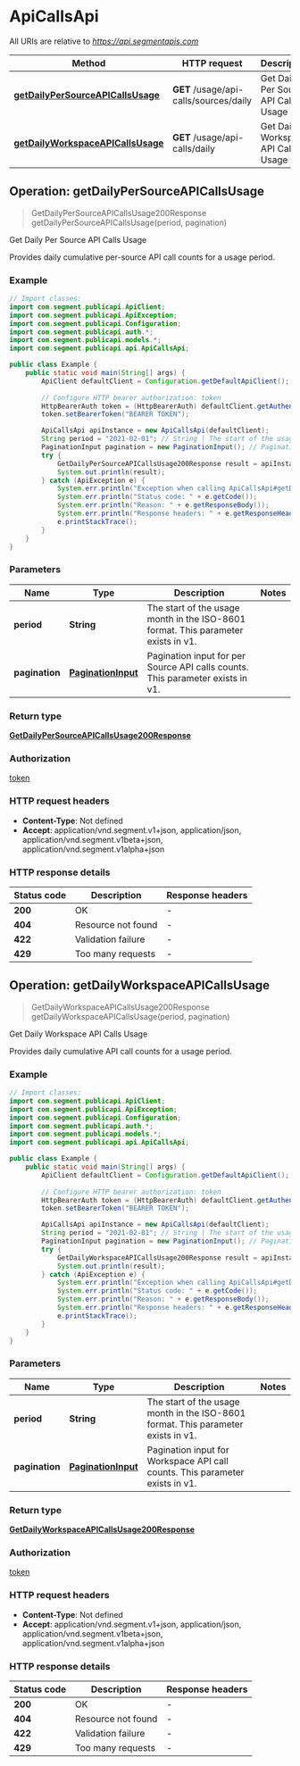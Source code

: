 # ApiCallsApi

All URIs are relative to *https://api.segmentapis.com*

| Method | HTTP request | Description |
|------------- | ------------- | -------------|
| [**getDailyPerSourceAPICallsUsage**](ApiCallsApi.md#getDailyPerSourceAPICallsUsage) | **GET** /usage/api-calls/sources/daily | Get Daily Per Source API Calls Usage |
| [**getDailyWorkspaceAPICallsUsage**](ApiCallsApi.md#getDailyWorkspaceAPICallsUsage) | **GET** /usage/api-calls/daily | Get Daily Workspace API Calls Usage |



## Operation: getDailyPerSourceAPICallsUsage

> GetDailyPerSourceAPICallsUsage200Response getDailyPerSourceAPICallsUsage(period, pagination)

Get Daily Per Source API Calls Usage

Provides daily cumulative per-source API call counts for a usage period.

### Example

```java
// Import classes:
import com.segment.publicapi.ApiClient;
import com.segment.publicapi.ApiException;
import com.segment.publicapi.Configuration;
import com.segment.publicapi.auth.*;
import com.segment.publicapi.models.*;
import com.segment.publicapi.api.ApiCallsApi;

public class Example {
    public static void main(String[] args) {
        ApiClient defaultClient = Configuration.getDefaultApiClient();
        
        // Configure HTTP bearer authorization: token
        HttpBearerAuth token = (HttpBearerAuth) defaultClient.getAuthentication("token");
        token.setBearerToken("BEARER TOKEN");

        ApiCallsApi apiInstance = new ApiCallsApi(defaultClient);
        String period = "2021-02-01"; // String | The start of the usage month in the ISO-8601 format.  This parameter exists in v1.
        PaginationInput pagination = new PaginationInput(); // PaginationInput | Pagination input for per Source API calls counts.  This parameter exists in v1.
        try {
            GetDailyPerSourceAPICallsUsage200Response result = apiInstance.getDailyPerSourceAPICallsUsage(period, pagination);
            System.out.println(result);
        } catch (ApiException e) {
            System.err.println("Exception when calling ApiCallsApi#getDailyPerSourceAPICallsUsage");
            System.err.println("Status code: " + e.getCode());
            System.err.println("Reason: " + e.getResponseBody());
            System.err.println("Response headers: " + e.getResponseHeaders());
            e.printStackTrace();
        }
    }
}
```

### Parameters


| Name | Type | Description  | Notes |
|------------- | ------------- | ------------- | -------------|
| **period** | **String**| The start of the usage month in the ISO-8601 format.  This parameter exists in v1. | |
| **pagination** | [**PaginationInput**](.md)| Pagination input for per Source API calls counts.  This parameter exists in v1. | |

### Return type

[**GetDailyPerSourceAPICallsUsage200Response**](GetDailyPerSourceAPICallsUsage200Response.md)

### Authorization

[token](../README.md#token)

### HTTP request headers

- **Content-Type**: Not defined
- **Accept**: application/vnd.segment.v1+json, application/json, application/vnd.segment.v1beta+json, application/vnd.segment.v1alpha+json


### HTTP response details
| Status code | Description | Response headers |
|-------------|-------------|------------------|
| **200** | OK |  -  |
| **404** | Resource not found |  -  |
| **422** | Validation failure |  -  |
| **429** | Too many requests |  -  |


## Operation: getDailyWorkspaceAPICallsUsage

> GetDailyWorkspaceAPICallsUsage200Response getDailyWorkspaceAPICallsUsage(period, pagination)

Get Daily Workspace API Calls Usage

Provides daily cumulative API call counts for a usage period.

### Example

```java
// Import classes:
import com.segment.publicapi.ApiClient;
import com.segment.publicapi.ApiException;
import com.segment.publicapi.Configuration;
import com.segment.publicapi.auth.*;
import com.segment.publicapi.models.*;
import com.segment.publicapi.api.ApiCallsApi;

public class Example {
    public static void main(String[] args) {
        ApiClient defaultClient = Configuration.getDefaultApiClient();
        
        // Configure HTTP bearer authorization: token
        HttpBearerAuth token = (HttpBearerAuth) defaultClient.getAuthentication("token");
        token.setBearerToken("BEARER TOKEN");

        ApiCallsApi apiInstance = new ApiCallsApi(defaultClient);
        String period = "2021-02-01"; // String | The start of the usage month in the ISO-8601 format.  This parameter exists in v1.
        PaginationInput pagination = new PaginationInput(); // PaginationInput | Pagination input for Workspace API call counts.  This parameter exists in v1.
        try {
            GetDailyWorkspaceAPICallsUsage200Response result = apiInstance.getDailyWorkspaceAPICallsUsage(period, pagination);
            System.out.println(result);
        } catch (ApiException e) {
            System.err.println("Exception when calling ApiCallsApi#getDailyWorkspaceAPICallsUsage");
            System.err.println("Status code: " + e.getCode());
            System.err.println("Reason: " + e.getResponseBody());
            System.err.println("Response headers: " + e.getResponseHeaders());
            e.printStackTrace();
        }
    }
}
```

### Parameters


| Name | Type | Description  | Notes |
|------------- | ------------- | ------------- | -------------|
| **period** | **String**| The start of the usage month in the ISO-8601 format.  This parameter exists in v1. | |
| **pagination** | [**PaginationInput**](.md)| Pagination input for Workspace API call counts.  This parameter exists in v1. | |

### Return type

[**GetDailyWorkspaceAPICallsUsage200Response**](GetDailyWorkspaceAPICallsUsage200Response.md)

### Authorization

[token](../README.md#token)

### HTTP request headers

- **Content-Type**: Not defined
- **Accept**: application/vnd.segment.v1+json, application/json, application/vnd.segment.v1beta+json, application/vnd.segment.v1alpha+json


### HTTP response details
| Status code | Description | Response headers |
|-------------|-------------|------------------|
| **200** | OK |  -  |
| **404** | Resource not found |  -  |
| **422** | Validation failure |  -  |
| **429** | Too many requests |  -  |

